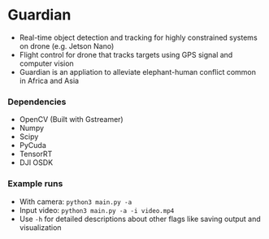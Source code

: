 # Guardian
- Real-time object detection and tracking for highly constrained systems on drone (e.g. Jetson Nano)
- Flight control for drone that tracks targets using GPS signal and computer vision
- Guardian is an appliation to alleviate elephant-human conflict common in Africa and Asia

### Dependencies
- OpenCV (Built with Gstreamer)
- Numpy
- Scipy
- PyCuda
- TensorRT
- DJI OSDK

### Example runs
- With camera: `python3 main.py -a`
- Input video: `python3 main.py -a -i video.mp4`
- Use `-h` for detailed descriptions about other flags like saving output and visualization
